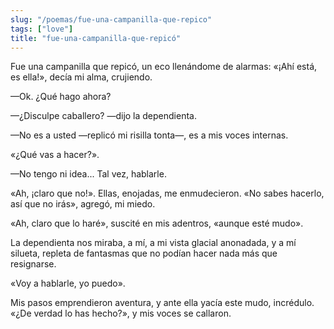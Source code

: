 ```yaml
---
slug: "/poemas/fue-una-campanilla-que-repico"
tags: ["love"]
title: "fue-una-campanilla-que-repicó"
---
```

Fue una campanilla que repicó, un eco llenándome de alarmas: «¡Ahí está, es ella!», decía mi alma, crujiendo.

 

—Ok. ¿Qué hago ahora?

—¿Disculpe caballero? —dijo la dependienta.

—No es a usted —replicó mi risilla tonta—, es a mis voces internas.

«¿Qué vas a hacer?».

—No tengo ni idea... Tal vez, hablarle.

«Ah, ¡claro que no!». Ellas, enojadas, me enmudecieron. «No sabes hacerlo, así que no irás», agregó, mi miedo.

«Ah, claro que lo haré», suscité en mis adentros, «aunque esté mudo».

 

La dependienta nos miraba, a mí, a mi vista glacial anonadada, y a mí silueta, repleta de fantasmas que no podían hacer nada más que resignarse.

 

«Voy a hablarle, yo puedo».

 

Mis pasos emprendieron aventura, y ante ella yacía este mudo, incrédulo. «¿De verdad lo has hecho?», y mis voces se callaron.